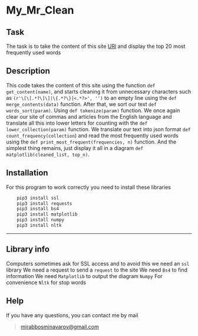 # My_Mr_Clean

## Task

The task is to take the content of this site [URl](https://en.wikipedia.org/wiki/Ozone_layer) and display the top 20 most frequently used words

## Description

This code takes the content of this site using the function `def get_content(name)`, and starts cleaning it from unnecessary characters such as `(r'\[\[.*?\]\]|\{.*?\}|<.*?>', '')` to an empty line
using the `def merge_contents(data)` function. After that, we sort our text `def words_sort(param)`.
Using `def tokenize(param)` function. We once again clear our site of commas and articles from the English language and translate all this into lower letters for counting with the `def lower_collection(param)` function. We translate our text into json format `def count_frequency(collection`) and read the most frequently used words using the `def print_most_frequent(frequencies, n)` function.
And the simplest thing remains, just display it all in a diagram `def matplotlib(cleaned_list, top_n)`.

## Installation

For this program to work correctly you need to install these libraries

``` python
    pip3 install ssl
    pip3 install requests
    pip3 install bs4
    pip3 install matplotlib
    pip3 install numpy
    pip3 install nltk
```
___

## Library info

Computers sometimes ask for SSL access and to avoid this we need an `ssl` library
We need a request to send a `request` to the site
We need `Bs4` to find information
We need `Matplotlib` to output the diagram 
`Numpy` For convenience
`Nltk` for stop words

## Help



If you have any questions, you can contact me by mail

>mirabbosminavarov@gmail.com
